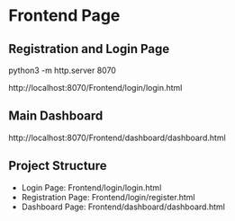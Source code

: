 # Frontend Page

## Registration and Login Page
python3 -m http.server 8070

http://localhost:8070/Frontend/login/login.html

## Main Dashboard
http://localhost:8070/Frontend/dashboard/dashboard.html

## Project Structure
- Login Page: Frontend/login/login.html
- Registration Page: Frontend/login/register.html
- Dashboard Page: Frontend/dashboard/dashboard.html

